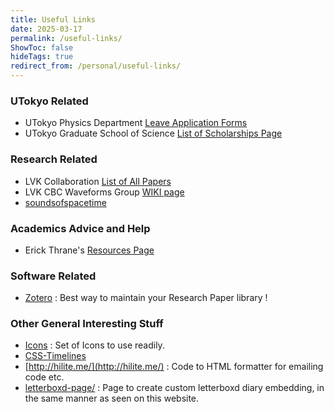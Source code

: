 ```yaml
---
title: Useful Links
date: 2025-03-17
permalink: /useful-links/
ShowToc: false
hideTags: true
redirect_from: /personal/useful-links/
---
```



### UTokyo Related

* UTokyo Physics Department [Leave Application Forms](https://www.phys.s.u-tokyo.ac.jp/g_info/40191/)
* UTokyo Graduate School of Science [List of Scholarships Page](https://www.phys.s.u-tokyo.ac.jp/scholarship/)

### Research Related

* LVK Collaboration [List of All Papers](https://pnp.ligo.org/ppcomm/Papers.html)
* LVK CBC Waveforms Group [WIKI page](https://wiki.ligo.org/CBC/Waveforms)
* [soundsofspacetime](https://www.soundsofspacetime.org/the-basics-of-binary-coalescence.html)

### Academics Advice and Help

* Erick Thrane's [Resources Page](https://users.monash.edu.au/~erict/Resources/)


### Software Related

* [Zotero](https://www.zotero.org/) : Best way to maintain your Research Paper library !


### Other General Interesting Stuff

* [Icons](https://iconbuddy.com/) : Set of Icons to use readily.
* [CSS-Timelines](https://freefrontend.com/css-timelines/)
* [http://hilite.me/](http://hilite.me/) : Code to HTML  formatter for emailing code etc.
* [letterboxd-page/](https://suyoggarg.com/letterboxd-page/) : Page to create custom letterboxd diary embedding, in the same manner as seen on this website.